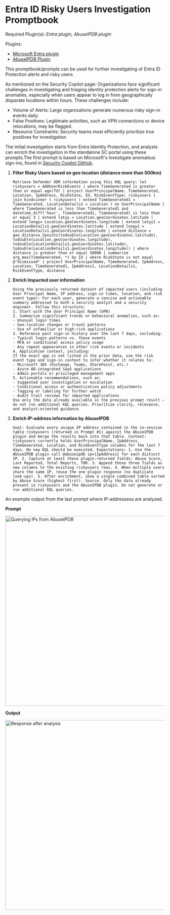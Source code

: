 # Entra ID Risky Users Investigation Promptbook

Required Plugin(s): *Entra plugin, AbuseIPDB plugin*

Plugins:
- [Microsoft Entra plugin](https://learn.microsoft.com/en-us/entra/fundamentals/copilot-security-entra?bc=%2Fsecurity-copilot%2Fbreadcrumb%2Ftoc.json&toc=%2Fsecurity-copilot%2Ftoc.json)
- [AbuseIPDB Plugin](https://learn.microsoft.com/en-us/copilot/security/plugin-abuseipdb)


This promptbook/prompts can be used for further investigating of Entra ID Protection alerts and risky users. 

As mentioned on the Security Copilot page: Organizations face significant challenges in investigating and triaging identity protection alerts for sign-in anomalies, especially when users appear to log in from geographically disparate locations within hours. These challenges include:
- Volume of Alerts: Large organizations generate numerous risky sign-in events daily.
- False Positives: Legitimate activities, such as VPN connections or device relocations, may be flagged.
- Resource Constraints: Security teams must efficiently prioritize true positives for investigation

The initial investigation starts from Entra Identity Protection, and analysts can enrich the investigation in the standalone SC portal using these prompts.The first prompt is based on Microsoft's investigate anomalous sign-ins, found in [Security Copilot GitHub](https://github.com/Azure/Security-Copilot/blob/main/Promptbook%20samples/Anomalous%20Sign-Ins%20detection.md). 

1. **Filter Risky Users based on geo location (distance more than 500km)**
    ```
    Retrieve Defender XDR information using this KQL query: let riskyusers = AADUserRiskEvents | where TimeGenerated is greater than or equal ago(7d) | project UserPrincipalName, TimeGenerated, Location, IpAddress, RiskState, Id, RiskEventType; riskyusers | join kind=inner ( riskyusers | extend TimeGenerated1 = TimeGenerated, LocationDetails1 = Location ) on UserPrincipalName | where TimeGenerated is less than TimeGenerated1 and datetime_diff('hour', TimeGenerated1, TimeGenerated) is less than or equal 3 | extend latyy = Location.geoCoordinates.latitude | extend longy= Location.geoCoordinates.longitude | extend latyy1 = LocationDetails1.geoCoordinates.latitude | extend longy1 = LocationDetails1.geoCoordinates.longitude | extend distance = geo_distance_2points(todouble(Location.geoCoordinates.latitude), todouble(Location.geoCoordinates.longitude), todouble(LocationDetails1.geoCoordinates.latitude), todouble(LocationDetails1.geoCoordinates.longitude)) | where distance is greater than or equal 50000 | summarize arg_max(TimeGenerated, *) by Id | where RiskState is not equal @"dismissed" | project UserPrincipalName, TimeGenerated, IpAddress, Location, TimeGenerated1, IpAddress1, LocationDetails1, RiskEventType, distance
    ```

2. **Enrich Impacted user information**
    ```
    Using the previously returned dataset of impacted users (including User Principal Name, IP address, sign-in times, location, and risk event type): For each user, generate a concise and actionable summary addressed to both a security analyst and a security engineer. Follow this structure:
    1. Start with the User Principal Name (UPN)
    2. Summarize significant trends or behavioral anomalies, such as:
    - Unusual login times
    - Geo-location changes or travel patterns
    - Use of unfamiliar or high-risk applications
    3. Reference past sign-in history over the last 7 days, including:
    - Typical login patterns vs. these events
    - MFA or conditional access policy usage
    - Any repeat appearances in other risk events or incidents
    4. Application context, including:
    If the exact app is not listed in the prior data, use the risk event type and sign-in context to infer whether it relates to:
    - Microsoft 365 (Exchange, Teams, SharePoint, etc.)
    - Azure AD-integrated SaaS applications
    - Admin portals or privileged management apps
    5. Actionable recommendations, such as:
    - Suggested user investigation or escalation
    - Conditional access or authentication policy adjustments
    - Tagging or labeling for further watch
    - Audit trail reviews for impacted applications
    Use only the data already available in the previous prompt result — do not run additional KQL queries. Prioritize clarity, relevance, and analyst-oriented guidance.
    ```

3. **Enrich IP-address information by AbuseIPDB**
    ```
    Goal: Evaluate every unique IP address contained in the in-session table riskyusers (returned in Prompt #1) against the AbuseIPDB plugin and merge the results back into that table. Context: riskyusers currently holds UserPrincipalName, IpAddress, TimeGenerated, Location, and RiskEventType columns for the last 7 days. No new KQL should be executed. Expectations: 1. Use the AbuseIPDB plugin call @abuseipdb ip={IpAddress} for each distinct IP. 2. Capture at least these plugin-returned fields: Abuse Score, Last Reported, Total Reports, TOR. 3. Append those three fields as new columns to the existing riskyusers rows. 4. When multiple users share the same IP, reuse the one plugin response (no duplicate look-ups). 5. After enrichment, show a single combined table sorted by Abuse Score (highest first). Source. Only the data already present in riskyusers and the AbuseIPDB plugin. Do not generate or run additional KQL queries.
   ```

An example output from the last prompt where IP-addressess are analyzed.

**Prompt**

 <img src="https://raw.githubusercontent.com/samilamppu/SecurityCopilot/main/Media/AbuseIPDB-prompt.png" alt="Querying IPs from AbuseIPDB" width="600">

**Output**

 <img src="https://raw.githubusercontent.com/samilamppu/SecurityCopilot/main/Media/geo-1.png" alt="Response after analysis" width="600">